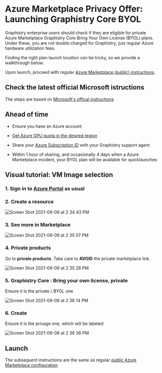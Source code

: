 # Azure Marketplace Privacy Offer: Launching Graphistry Core BYOL

Graphistry enterprise users should check if they are eligible for private Azure Marketplace Graphistry Core Bring Your Own License (BYOL) plans. Under these, you are not double charged for Graphistry, just regular Azure hardware utilization fees.

Finding the right plan launch location can be tricky, so we provide a walkthrough below.

Upon launch, proceed with regular [Azure Marketplace (public) instructions](https://github.com/graphistry/graphistry-cli/blob/master/docs/azure_marketplace.md). 

## Check the latest official Microsoft istructions

The steps are based on [Microsoft's offical instructions](https://docs.microsoft.com/en-us/azure/marketplace/private-plans#deploying-a-private-plan)

## Ahead of time

* Ensure you have an Azure account

* [Get Azure GPU quota in the desired region](azure_marketplace.md#3-solve-gpu-availability-errors)

* Share your [Azure Subscription ID](https://docs.microsoft.com/en-us/azure/media-services/latest/setup-azure-subscription-how-to?tabs=portal) with your Graphistry support agent

* Within 1 hour of sharing, and occasionally 4 days when a Azure Marketplace incident, your BYOL plan will be available for quicklaunches

## Visual tutorial: VM Image selection

### 1. Sign in to [Azure Portal](https://ms.portal.azure.com/) as usual


### 2. Create a resource

![Screen Shot 2021-09-09 at 2 34 43 PM](https://user-images.githubusercontent.com/4249447/132766891-3d556154-be82-4efe-b0da-9ea76408d1d8.png)

### 3. See more in Marketplace

![Screen Shot 2021-09-09 at 2 35 07 PM](https://user-images.githubusercontent.com/4249447/132766933-98def5f7-51da-4427-8fef-ee7129d7558c.png)

### 4. Private products

Go to **private products**. Take care to **AVOID** the private marketplace link.

![Screen Shot 2021-09-09 at 2 35 28 PM](https://user-images.githubusercontent.com/4249447/132768074-21d5718f-a7b1-4da9-91d6-19b0c99c07e0.png)

### 5. Graphistry Core : Bring your own license, private

Ensure it is the private / BYOL one

![Screen Shot 2021-09-09 at 2 36 14 PM](https://user-images.githubusercontent.com/4249447/132768121-8f31d019-e82f-4a70-92ba-76025ce11aa3.png)

### 6. Create

Ensure it is the privage one, which will be labeled

![Screen Shot 2021-09-09 at 2 36 36 PM](https://user-images.githubusercontent.com/4249447/132768188-be77ad85-8144-4c12-baf8-c6b125e160ba.png)

##  Launch

The subsequent instructions are the same as regular [public Azure Marketplace configuration](azure_marketplace.md)



